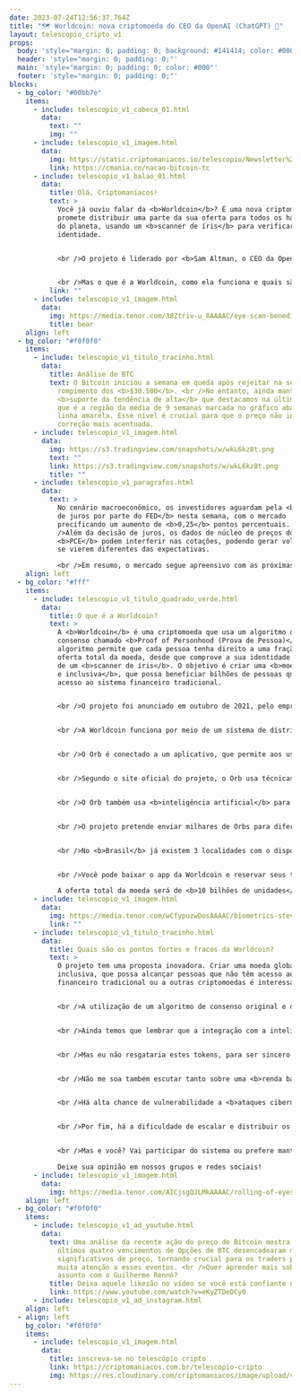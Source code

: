 ```yaml
---
date: 2023-07-24T12:56:37.764Z
title: "🗺️ Worldcoin: nova criptomoeda do CEO da OpenAI (ChatGPT) 🤖"
layout: telescopio_cripto_v1
props:
  body: 'style="margin: 0; padding: 0; background: #141414; color: #000"'
  header: 'style="margin: 0; padding: 0;"'
  main: 'style="margin: 0; padding: 0; color: #000"'
  footer: 'style="margin: 0; padding: 0;"'
blocks:
  - bg_color: "#00bb7e"
    items:
      - include: telescopio_v1_cabeca_01.html
        data:
          text: ""
          img: ""
      - include: telescopio_v1_imagem.html
        data:
          img: https://static.criptomaniacos.io/telescopio/Newsletter%20-%20Copia%202.png
          link: https://cmania.co/nacao-bitcoin-tc
      - include: telescopio_v1_balao_01.html
        data:
          title: Olá, Criptomaníacos!
          text: >
            Você já ouviu falar da <b>Worldcoin</b>? É uma nova criptomoeda que
            promete distribuir uma parte da sua oferta para todos os habitantes
            do planeta, usando um <b>scanner de íris</b> para verificar a
            identidade. 


            <br />O projeto é liderado por <b>Sam Altman, o CEO da OpenAI</b>, uma das mais renomadas empresas de inteligência artificial do mundo. 


            <br />Mas o que é a Worldcoin, como ela funciona e quais são os seus desafios e potenciais? No <b>Telescópio</b> de hoje, vamos tentar responder a essas perguntas.
          link: ""
      - include: telescopio_v1_imagem.html
        data:
          img: https://media.tenor.com/38Ztriv-u_8AAAAC/eye-scan-benedict-cumberbatch.gif
          title: bear
    align: left
  - bg_color: "#f0f0f0"
    items:
      - include: telescopio_v1_titulo_tracinho.html
        data:
          title: Análise de BTC
          text: O Bitcoin iniciou a semana em queda após rejeitar na semana passada o
            rompimento dos <b>$30.500</b>. <br />No entanto, ainda mantém o
            <b>suporte da tendência de alta</b> que destacamos na última edição,
            que é a região da média de 9 semanas marcada no gráfico abaixo com a
            linha amarela. Esse nível é crucial para que o preço não inicie uma
            correção mais acentuada.
      - include: telescopio_v1_imagem.html
        data:
          img: https://s3.tradingview.com/snapshots/w/wkL6kz8t.png
          text: ""
          link: https://s3.tradingview.com/snapshots/w/wkL6kz8t.png
          title: ""
      - include: telescopio_v1_paragrafos.html
        data:
          text: >
            No cenário macroeconômico, os investidores aguardam pela <b>decisão
            de juros por parte do FED</b> nesta semana, com o mercado
            precificando um aumento de <b>0,25</b> pontos percentuais. <br
            />Além da decisão de juros, os dados de núcleo de preços do
            <b>PCE</b> podem interferir nas cotações, podendo gerar volatilidade
            se vierem diferentes das expectativas.

            <br />Em resumo, o mercado segue apreensivo com as próximas métricas que serão divulgadas, o que <b>leva as bolsas a recuarem enquanto o DXY sobe</b> com os investidores mais cautelosos buscando um porto seguro.
    align: left
  - bg_color: "#fff"
    items:
      - include: telescopio_v1_titulo_quadrado_verde.html
        data:
          title: O que é a Worldcoin?
          text: >
            A <b>Worldcoin</b> é uma criptomoeda que usa um algoritmo de
            consenso chamado <b>Proof of Personhood (Prova de Pessoa)</b>. Esse
            algoritmo permite que cada pessoa tenha direito a uma fração da
            oferta total da moeda, desde que comprove a sua identidade por meio
            de um <b>scanner de íris</b>. O objetivo é criar uma <b>moeda global
            e inclusiva</b>, que possa beneficiar bilhões de pessoas que não têm
            acesso ao sistema financeiro tradicional.


            <br />O projeto foi anunciado em outubro de 2021, pelo empresário <b>Sam Altman, que é o cofundador e CEO da OpenAI</b>, uma organização sem fins lucrativos dedicada à pesquisa e desenvolvimento de inteligência artificial.


            <br />A Worldcoin funciona por meio de um sistema de distribuição chamado <b>Orb</b>. O Orb é um dispositivo esférico que contém um scanner de íris e uma câmera, capaz de capturar e processar as imagens dos olhos dos usuários. 


            <br />O Orb é conectado a um aplicativo, que permite aos usuários criar uma carteira digital e receber a sua parcela da Worldcoin.


            <br />Segundo o site oficial do projeto, o Orb usa técnicas avançadas de criptografia e privacidade para garantir que os dados dos usuários sejam protegidos e que não haja duplicidade ou falsificação. 


            <br />O Orb também usa <b>inteligência artificial</b> para detectar tentativas de fraude ou coerção, como o uso de lentes de contato ou fotos. Além disso, o Orb não armazena as imagens dos olhos dos usuários, mas apenas um código único gerado a partir delas.


            <br />O projeto pretende enviar milhares de Orbs para diferentes regiões do mundo, onde eles serão operados por agentes locais, que receberão uma comissão pela sua atividade. 


            <br />No <b>Brasil</b> já existem 3 localidades com o dispositivo e é possível resgatar <b>25 tokens</b> pelo app ao fazer a verificação presencial em um Orb.


            <br />Você pode baixar o app da Worldcoin e reservar seus tokens, fazendo a verificação depois.

            A oferta total da moeda será de <b>10 bilhões de unidades</b>, das quais <b>80%</b> serão distribuídas dessa forma.
      - include: telescopio_v1_imagem.html
        data:
          img: https://media.tenor.com/wCfypuzwDosAAAAC/biometrics-steve-webb.gif
          link: ""
      - include: telescopio_v1_titulo_tracinho.html
        data:
          title: Quais são os pontos fortes e fracos da Worldcoin?
          text: >
            O projeto tem uma proposta inovadora. Criar uma moeda global e
            inclusiva, que possa alcançar pessoas que não têm acesso ao sistema
            financeiro tradicional ou a outras criptomoedas é interessante.  


            <br />A utilização de um algoritmo de consenso original e democrático, que visa garantir a igualdade e a unicidade dos participantes da rede.


            <br />Ainda temos que lembrar que a integração com a inteligência artificial pode trazer mais segurança e eficiência para o processo de verificação e distribuição da moeda.


            <br />Mas eu não resgataria estes tokens, para ser sincero. Tenho extrema  resistência e <b>desconfiança</b> em relação ao uso do scanner de íris, que pode gerar <b>questões éticas, morais e legais sobre a privacidade e a soberania dos dados pessoais</b>.


            <br />Não me soa também escutar tanto sobre uma <b>renda básica universal</b>. Sem contar que é tudo muito novo e as pessoas já estão entregando informações preciosas. 


            <br />Há alta chance de vulnerabilidade a <b>ataques cibernéticos, físicos ou jurídicos</b>, que podem afetar a integridade, a disponibilidade ou a legalidade da rede e da moeda.


            <br />Por fim, há a dificuldade de escalar e distribuir os Orbs para todas as partes do mundo, considerando as barreiras logísticas, regulatórias e culturais.


            <br />Mas e você? Vai participar do sistema ou prefere manter os seus olhos fora dessa?

            Deixe sua opinião em nossos grupos e redes sociais!
      - include: telescopio_v1_imagem.html
        data:
          img: https://media.tenor.com/AICjsgQJLMkAAAAC/rolling-of-eyes-pupils.gif
    align: left
  - bg_color: "#f0f0f0"
    items:
      - include: telescopio_v1_ad_youtube.html
        data:
          text: Uma análise da recente ação do preço do Bitcoin mostra que três dos
            últimos quatro vencimentos de Opções de BTC desencadearam movimentos
            significativos de preço, tornando crucial para os traders prestarem
            muita atenção a esses eventos. <br />Quer aprender mais sobre o
            assunto com o Guilherme Rennó?
          title: Deixa aquele likezão no vídeo se você está confiante no LTC!
          link: https://www.youtube.com/watch?v=eKyZTDeDCy0
      - include: telescopio_v1_ad_instagram.html
    align: left
  - align: left
    bg_color: "#f0f0f0"
    items:
      - include: telescopio_v1_imagem.html
        data:
          title: inscreva-se no telescópio cripto
          link: https://criptomaniacos.com.br/telescopio-cripto
          img: https://res.cloudinary.com/criptomaniacos/image/upload/v1662133224/telescopio/inscreva-se-telescopio.png
---
```

